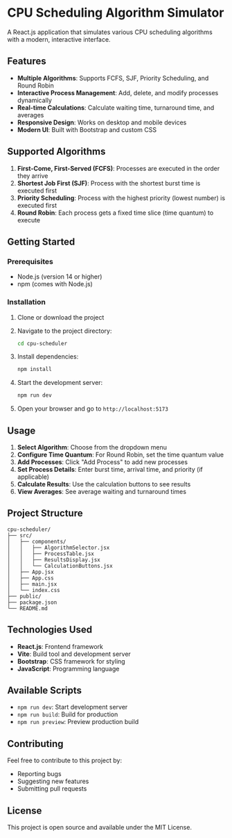 # CPU Scheduling Algorithm Simulator

A React.js application that simulates various CPU scheduling algorithms with a modern, interactive interface.

## Features

- **Multiple Algorithms**: Supports FCFS, SJF, Priority Scheduling, and Round Robin
- **Interactive Process Management**: Add, delete, and modify processes dynamically
- **Real-time Calculations**: Calculate waiting time, turnaround time, and averages
- **Responsive Design**: Works on desktop and mobile devices
- **Modern UI**: Built with Bootstrap and custom CSS

## Supported Algorithms

1. **First-Come, First-Served (FCFS)**: Processes are executed in the order they arrive
2. **Shortest Job First (SJF)**: Process with the shortest burst time is executed first
3. **Priority Scheduling**: Process with the highest priority (lowest number) is executed first
4. **Round Robin**: Each process gets a fixed time slice (time quantum) to execute

## Getting Started

### Prerequisites

- Node.js (version 14 or higher)
- npm (comes with Node.js)

### Installation

1. Clone or download the project
2. Navigate to the project directory:
   ```bash
   cd cpu-scheduler
   ```

3. Install dependencies:
   ```bash
   npm install
   ```

4. Start the development server:
   ```bash
   npm run dev
   ```

5. Open your browser and go to `http://localhost:5173`

## Usage

1. **Select Algorithm**: Choose from the dropdown menu
2. **Configure Time Quantum**: For Round Robin, set the time quantum value
3. **Add Processes**: Click "Add Process" to add new processes
4. **Set Process Details**: Enter burst time, arrival time, and priority (if applicable)
5. **Calculate Results**: Use the calculation buttons to see results
6. **View Averages**: See average waiting and turnaround times

## Project Structure

```
cpu-scheduler/
├── src/
│   ├── components/
│   │   ├── AlgorithmSelector.jsx
│   │   ├── ProcessTable.jsx
│   │   ├── ResultsDisplay.jsx
│   │   └── CalculationButtons.jsx
│   ├── App.jsx
│   ├── App.css
│   ├── main.jsx
│   └── index.css
├── public/
├── package.json
└── README.md
```

## Technologies Used

- **React.js**: Frontend framework
- **Vite**: Build tool and development server
- **Bootstrap**: CSS framework for styling
- **JavaScript**: Programming language

## Available Scripts

- `npm run dev`: Start development server
- `npm run build`: Build for production
- `npm run preview`: Preview production build

## Contributing

Feel free to contribute to this project by:
- Reporting bugs
- Suggesting new features
- Submitting pull requests

## License

This project is open source and available under the MIT License.
